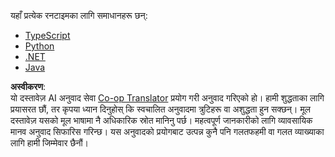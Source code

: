 <!--
CO_OP_TRANSLATOR_METADATA:
{
  "original_hash": "f58f01197da8a381d70c98317b7e1f1d",
  "translation_date": "2025-06-11T15:18:46+00:00",
  "source_file": "03-GettingStarted/03-llm-client/solution/README.md",
  "language_code": "ne"
}
-->
यहाँ प्रत्येक रनटाइमका लागि समाधानहरू छन्:

- [TypeScript](./typescript/README.md)
- [Python](./python/README.md)
- [.NET](./dotnet/README.md)
- [Java](./java/README.md)

**अस्वीकरण**:  
यो दस्तावेज़ AI अनुवाद सेवा [Co-op Translator](https://github.com/Azure/co-op-translator) प्रयोग गरी अनुवाद गरिएको हो। हामी शुद्धताका लागि प्रयासरत छौं, तर कृपया ध्यान दिनुहोस् कि स्वचालित अनुवादमा त्रुटिहरू वा अशुद्धता हुन सक्छन्। मूल दस्तावेज़ यसको मूल भाषामा नै अधिकारिक स्रोत मानिनु पर्छ। महत्वपूर्ण जानकारीको लागि व्यावसायिक मानव अनुवाद सिफारिस गरिन्छ। यस अनुवादको प्रयोगबाट उत्पन्न कुनै पनि गलतफहमी वा गलत व्याख्याका लागि हामी जिम्मेवार छैनौं।